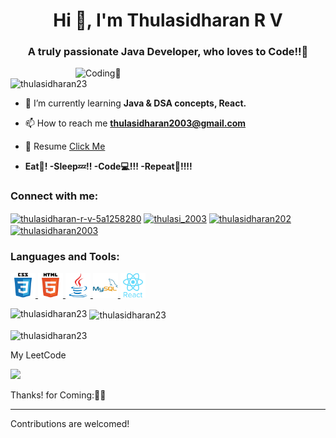 
<h1 align="center">Hi 👋, I'm Thulasidharan R V</h1>
<h3 align="center">A truly passionate Java Developer, who loves to Code!!🤖</h3>
<img align="right" alt="Coding🤖" width="400" src="https://miro.medium.com/v2/resize:fit:800/1*mr7WXw8tgpMhqugKP2WhrA.gif">

<p align="left"> <img src="https://komarev.com/ghpvc/?username=thulasidharan23&label=Profile%20views&color=0e75b6&style=flat" alt="thulasidharan23" /> </p>

- 🌱 I’m currently learning **Java & DSA concepts, React.**

- 📫 How to reach me **thulasidharan2003@gmail.com**

- 📄 Resume
[Click Me](https://drive.google.com/file/d/1HHeYRnVDvoWx_kPOTErHWpnS-XNfDXmJ/view?usp=drive_link)

-  **Eat🍴! -Sleep💤!! -Code💻!!! -Repeat🔁!!!!**

<h3 align="left">Connect with me:</h3>
<p align="left">
<a href="https://linkedin.com/in/thulasidharan-r-v-5a1258280" target="blank"><img align="center" src="https://raw.githubusercontent.com/rahuldkjain/github-profile-readme-generator/master/src/images/icons/Social/linked-in-alt.svg" alt="thulasidharan-r-v-5a1258280" height="30" width="40" /></a>
<a href="https://www.codechef.com/users/thulasi_2003" target="blank"><img align="center" src="https://cdn.jsdelivr.net/npm/simple-icons@3.1.0/icons/codechef.svg" alt="thulasi_2003" height="30" width="40" /></a>
<a href="https://www.hackerrank.com/thulasidharan202" target="blank"><img align="center" src="https://raw.githubusercontent.com/rahuldkjain/github-profile-readme-generator/master/src/images/icons/Social/hackerrank.svg" alt="thulasidharan202" height="30" width="40" /></a>
<a href="https://www.leetcode.com/thulasidharan2003" target="blank"><img align="center" src="https://raw.githubusercontent.com/rahuldkjain/github-profile-readme-generator/master/src/images/icons/Social/leet-code.svg" alt="thulasidharan2003" height="30" width="40" /></a>
</p>
<h3 align="left">Languages and Tools:</h3>
<p align="left"> <a href="https://www.w3schools.com/css/" target="_blank" rel="noreferrer"> <img src="https://raw.githubusercontent.com/devicons/devicon/master/icons/css3/css3-original-wordmark.svg" alt="css3" width="40" height="40"/> </a> <a href="https://www.w3.org/html/" target="_blank" rel="noreferrer"> <img src="https://raw.githubusercontent.com/devicons/devicon/master/icons/html5/html5-original-wordmark.svg" alt="html5" width="40" height="40"/> </a> <a href="https://www.java.com" target="_blank" rel="noreferrer"> <img src="https://raw.githubusercontent.com/devicons/devicon/master/icons/java/java-original.svg" alt="java" width="40" height="40"/> </a> <a href="https://www.mysql.com/" target="_blank" rel="noreferrer"> <img src="https://raw.githubusercontent.com/devicons/devicon/master/icons/mysql/mysql-original-wordmark.svg" alt="mysql" width="40" height="40"/> </a> <a href="https://reactjs.org/" target="_blank" rel="noreferrer"> <img src="https://raw.githubusercontent.com/devicons/devicon/master/icons/react/react-original-wordmark.svg" alt="react" width="40" height="40"/> </a> </p>

<p><img align="left" src="https://github-readme-stats.vercel.app/api/top-langs?username=thulasidharan23&show_icons=true&locale=en&layout=compact" alt="thulasidharan23" /></p>

<p>&nbsp;<img align="center" src="https://github-readme-stats.vercel.app/api?username=thulasidharan23&show_icons=true&locale=en" alt="thulasidharan23" /></p>

<p><img align="center" src="https://github-readme-streak-stats.herokuapp.com/?user=thulasidharan23&" alt="thulasidharan23" /></p>
My LeetCode

![](https://leetcard.jacoblin.cool/thulasidharan2003)

Thanks! for Coming:💙🤍

---

Contributions are welcomed! 
